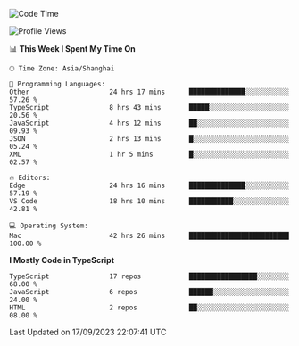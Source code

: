 <!--START_SECTION:waka-->
![Code Time](http://img.shields.io/badge/Code%20Time-5%2C172%20hrs%2052%20mins-blue)

![Profile Views](http://img.shields.io/badge/Profile%20Views-0-blue)

📊 **This Week I Spent My Time On** 

```text
🕑︎ Time Zone: Asia/Shanghai

💬 Programming Languages: 
Other                    24 hrs 17 mins      ██████████████░░░░░░░░░░░   57.26 % 
TypeScript               8 hrs 43 mins       █████░░░░░░░░░░░░░░░░░░░░   20.56 % 
JavaScript               4 hrs 12 mins       ██░░░░░░░░░░░░░░░░░░░░░░░   09.93 % 
JSON                     2 hrs 13 mins       █░░░░░░░░░░░░░░░░░░░░░░░░   05.24 % 
XML                      1 hr 5 mins         █░░░░░░░░░░░░░░░░░░░░░░░░   02.57 % 

🔥 Editors: 
Edge                     24 hrs 16 mins      ██████████████░░░░░░░░░░░   57.19 % 
VS Code                  18 hrs 10 mins      ███████████░░░░░░░░░░░░░░   42.81 % 

💻 Operating System: 
Mac                      42 hrs 26 mins      █████████████████████████   100.00 % 
```

**I Mostly Code in TypeScript** 

```text
TypeScript               17 repos            █████████████████░░░░░░░░   68.00 % 
JavaScript               6 repos             ██████░░░░░░░░░░░░░░░░░░░   24.00 % 
HTML                     2 repos             ██░░░░░░░░░░░░░░░░░░░░░░░   08.00 % 
```




 Last Updated on 17/09/2023 22:07:41 UTC
<!--END_SECTION:waka-->
